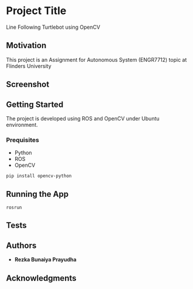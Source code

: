 # Project Title
Line Following Turtlebot using OpenCV

## Motivation
This project is an Assignment for Autonomous System (ENGR7712) topic at Flinders University


## Screenshot



## Getting Started
The project is developed using ROS and OpenCV under Ubuntu environment.

### Prequisites
- Python 
- ROS
- OpenCV

```
pip install opencv-python
```

## Running the App

```
rosrun
```

## Tests


## Authors

* **Rezka Bunaiya Prayudha**


## Acknowledgments
